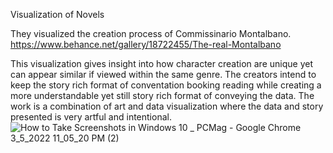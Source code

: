 Visualization of Novels

They visualized the creation process of Commissinario Montalbano. 
https://www.behance.net/gallery/18722455/The-real-Montalbano

This visualization gives insight into how character creation are unique yet can appear similar if viewed within the same genre. The creators intend to keep the story rich format of conventation booking reading while creating a more understandable yet still story rich format of conveying the data. The work is a combination of art and data visualization where the data and story presented is very artful and intentional. 
![How to Take Screenshots in Windows 10 _ PCMag - Google Chrome 3_5_2022 11_05_20 PM (2)](https://user-images.githubusercontent.com/15680552/156908775-bb1aca7d-304f-44b6-84ac-0a98fe8e59df.png)
